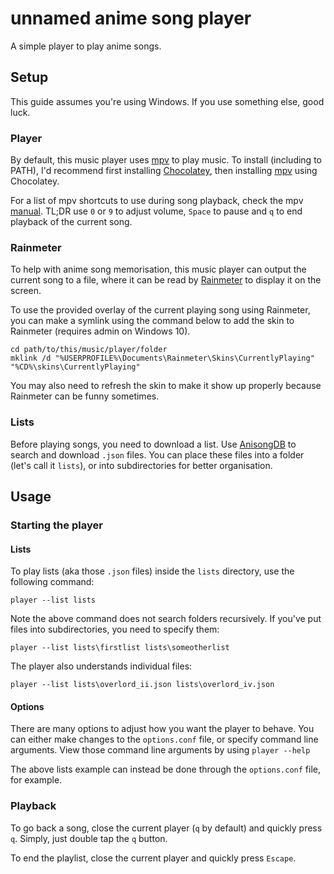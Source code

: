 
# unnamed anime song player

A simple player to play anime songs.

## Setup

This guide assumes you're using Windows. If you use something else, good luck.

### Player

By default, this music player uses [mpv](https://mpv.io/) to play music. To install (including to PATH), I'd recommend first installing [Chocolatey](https://chocolatey.org/install#individual), then installing [mpv](https://community.chocolatey.org/packages/mpv) using Chocolatey.

For a list of mpv shortcuts to use during song playback, check the mpv [manual](https://mpv.io/manual/stable/#interactive-control). TL;DR use `0` or `9` to adjust volume, `Space` to pause and `q` to end playback of the current song.

### Rainmeter

To help with anime song memorisation, this music player can output the current song to a file, where it can be read by [Rainmeter](https://www.rainmeter.net/) to display it on the screen.

To use the provided overlay of the current playing song using Rainmeter, you can make a symlink using the command below to add the skin to Rainmeter (requires admin on Windows 10).
```
cd path/to/this/music/player/folder
mklink /d "%USERPROFILE%\Documents\Rainmeter\Skins\CurrentlyPlaying" "%CD%\skins\CurrentlyPlaying"
```

You may also need to refresh the skin to make it show up properly because Rainmeter can be funny sometimes.

### Lists

Before playing songs, you need to download a list. Use [AnisongDB](https://anisongdb.com/) to search and download `.json` files. You can place these files into a folder (let's call it `lists`), or into subdirectories for better organisation.

## Usage

### Starting the player

#### Lists

To play lists (aka those `.json` files) inside the `lists` directory, use the following command:
```
player --list lists
```

Note the above command does not search folders recursively. If you've put files into subdirectories, you need to specify them:
```
player --list lists\firstlist lists\someotherlist
```

The player also understands individual files:
```
player --list lists\overlord_ii.json lists\overlord_iv.json
```

#### Options

There are many options to adjust how you want the player to behave. You can either make changes to the `options.conf` file, or specify command line arguments. View those command line arguments by using
```player --help```

The above lists example can instead be done through the `options.conf` file, for example.

### Playback

To go back a song, close the current player (`q` by default) and quickly press `q`. Simply, just double tap the `q` button.

To end the playlist, close the current player and quickly press `Escape`.
